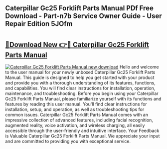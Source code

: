 ## Caterpillar Gc25 Forklift Parts Manual PDf Free Download - Part-n7b Service Owner Guide - User Repair Edition 5JOfm

# <h2><a href="http://bc73198.oget.top/?id=Caterpillar+Gc25+Forklift+Parts+Manual">🔗Download New 👉🔴 Caterpillar Gc25 Forklift Parts Manual</a></h2>

[![Caterpillar Gc25 Forklift Parts Manual new download](https://i.imgur.com/5g1atiW.png)](http://bc73198.oget.top/?id=Caterpillar+Gc25+Forklift+Parts+Manual)
Hello and welcome to the user manual for your newly unboxed Caterpillar Gc25 Forklift Parts Manual. This guide is designed to help you get started with your product and provide you with a thorough understanding of its features, functions, and capabilities. You will find clear instructions for installation, operation, maintenance, and troubleshooting. Before you begin using your Caterpillar Gc25 Forklift Parts Manual, please familiarize yourself with its functions and features by reading this user manual. You'll find clear instructions for installation, setup, and operation, as well as troubleshooting tips for common issues. Caterpillar Gc25 Forklift Parts Manual comes with an impressive collection of advanced features, including facial recognition, augmented reality, voice activation, and wireless charging, all easily accessible through the user-friendly and intuitive interface. Your Feedback is Valuable Caterpillar Gc25 Forklift Parts Manual. We appreciate your input and are committed to providing you with exceptional service.
